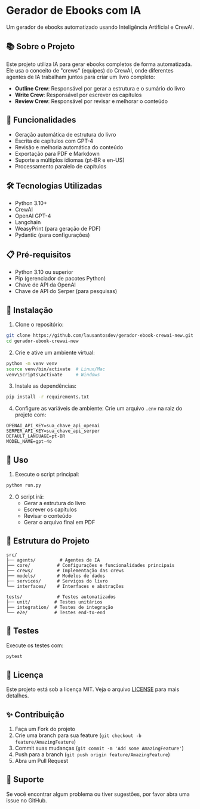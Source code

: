 # Gerador de Ebooks com IA

Um gerador de ebooks automatizado usando Inteligência Artificial e CrewAI.

## 📚 Sobre o Projeto

Este projeto utiliza IA para gerar ebooks completos de forma automatizada. Ele usa o conceito de "crews" (equipes) do CrewAI, onde diferentes agentes de IA trabalham juntos para criar um livro completo:

- **Outline Crew**: Responsável por gerar a estrutura e o sumário do livro
- **Write Crew**: Responsável por escrever os capítulos
- **Review Crew**: Responsável por revisar e melhorar o conteúdo

## 🚀 Funcionalidades

- Geração automática de estrutura do livro
- Escrita de capítulos com GPT-4
- Revisão e melhoria automática do conteúdo
- Exportação para PDF e Markdown
- Suporte a múltiplos idiomas (pt-BR e en-US)
- Processamento paralelo de capítulos

## 🛠️ Tecnologias Utilizadas

- Python 3.10+
- CrewAI
- OpenAI GPT-4
- Langchain
- WeasyPrint (para geração de PDF)
- Pydantic (para configurações)

## 📋 Pré-requisitos

- Python 3.10 ou superior
- Pip (gerenciador de pacotes Python)
- Chave de API da OpenAI
- Chave de API do Serper (para pesquisas)

## 🔧 Instalação

1. Clone o repositório:
```bash
git clone https://github.com/lausantosdev/gerador-ebook-crewai-new.git
cd gerador-ebook-crewai-new
```

2. Crie e ative um ambiente virtual:
```bash
python -m venv venv
source venv/bin/activate  # Linux/Mac
venv\Scripts\activate     # Windows
```

3. Instale as dependências:
```bash
pip install -r requirements.txt
```

4. Configure as variáveis de ambiente:
Crie um arquivo `.env` na raiz do projeto com:
```env
OPENAI_API_KEY=sua_chave_api_openai
SERPER_API_KEY=sua_chave_api_serper
DEFAULT_LANGUAGE=pt-BR
MODEL_NAME=gpt-4o
```

## 🚀 Uso

1. Execute o script principal:
```bash
python run.py
```

2. O script irá:
   - Gerar a estrutura do livro
   - Escrever os capítulos
   - Revisar o conteúdo
   - Gerar o arquivo final em PDF

## 📁 Estrutura do Projeto

```
src/
├── agents/         # Agentes de IA
├── core/          # Configurações e funcionalidades principais
├── crews/         # Implementação das crews
├── models/        # Modelos de dados
├── services/      # Serviços do livro
└── interfaces/    # Interfaces e abstrações

tests/             # Testes automatizados
├── unit/         # Testes unitários
├── integration/  # Testes de integração
└── e2e/          # Testes end-to-end
```

## 🧪 Testes

Execute os testes com:
```bash
pytest
```

## 📄 Licença

Este projeto está sob a licença MIT. Veja o arquivo [LICENSE](LICENSE) para mais detalhes.

## ✨ Contribuição

1. Faça um Fork do projeto
2. Crie uma branch para sua feature (`git checkout -b feature/AmazingFeature`)
3. Commit suas mudanças (`git commit -m 'Add some AmazingFeature'`)
4. Push para a branch (`git push origin feature/AmazingFeature`)
5. Abra um Pull Request

## 🤝 Suporte

Se você encontrar algum problema ou tiver sugestões, por favor abra uma issue no GitHub.
